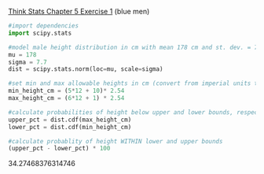 [Think Stats Chapter 5 Exercise 1](http://greenteapress.com/thinkstats2/html/thinkstats2006.html#toc50) (blue men)

```python
#import dependencies
import scipy.stats

#model male height distribution in cm with mean 178 cm and st. dev. = 7.7 cm
mu = 178
sigma = 7.7
dist = scipy.stats.norm(loc=mu, scale=sigma)

#set min and max allowable heights in cm (convert from imperial units to metric)
min_height_cm = (5*12 + 10)* 2.54
max_height_cm = (6*12 + 1) * 2.54

#calculate probabilities of height below upper and lower bounds, respectively
upper_pct = dist.cdf(max_height_cm)
lower_pct = dist.cdf(min_height_cm)

#calculate probablity of height WITHIN lower and upper bounds
(upper_pct - lower_pct) * 100
```

34.27468376314746
